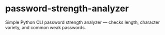 # password-strength-analyzer
Simple Python CLI password strength analyzer — checks length, character variety, and common weak passwords.
